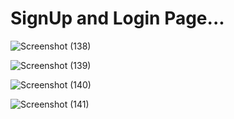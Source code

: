 # SignUp and Login Page...
![Screenshot (138)](https://github.com/AriseSolutions/intern/assets/123508275/c1080d7e-4c39-4b06-8a80-6d09fd037f11)


![Screenshot (139)](https://github.com/AriseSolutions/intern/assets/123508275/9075bb05-63b7-4a93-84a3-3939d0932c0b)


![Screenshot (140)](https://github.com/AriseSolutions/intern/assets/123508275/3b205c7d-be36-4e75-8807-86e7645432b5)


![Screenshot (141)](https://github.com/AriseSolutions/intern/assets/123508275/56c7716a-4b60-4526-b6c9-21fcb73a7ae6)



